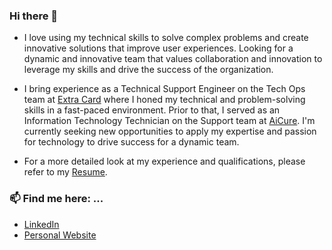 ### Hi there 👋

- I love using my technical skills to solve complex problems and create innovative solutions that improve user experiences. Looking for a dynamic and innovative team that values collaboration and innovation to leverage my skills and drive the success of the organization.

- I bring experience as a Technical Support Engineer on the Tech Ops team at [Extra Card](https://extra.app/) where I honed my technical and problem-solving skills in a fast-paced environment. Prior to that, I served as an Information Technology Technician on the Support team at [AiCure](https://www.aicure.com/). I'm currently seeking new opportunities to apply my expertise and passion for technology to drive success for a dynamic team.

- For a more detailed look at my experience and qualifications, please refer to my [Resume](https://drive.google.com/file/d/1e_TNavtoc3CSuPfeCeIpWYCohVTXaJTq/view?usp=sharing).

### 📫 Find me here: ...
- [LinkedIn](https://www.linkedin.com/in/simi-neves/)
- [Personal Website](https://ubiquitous-salmiakki-95465f.netlify.app/)
